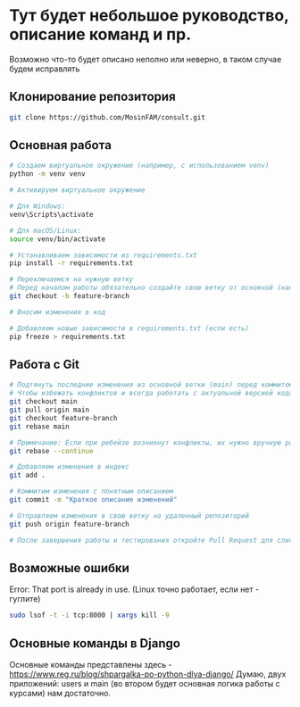 # Тут будет небольшое руководство, описание команд и пр.

Возможно что-то будет описано неполно или неверно, в таком случае будем исправлять

## Клонирование репозитория

```bash
git clone https://github.com/MosinFAM/consult.git
```

## Основная работа

```bash
# Создаем виртуальное окружение (например, с использованием venv)
python -m venv venv

# Активируем виртуальное окружение

# Для Windows:
venv\Scripts\activate

# Для macOS/Linux:
source venv/bin/activate

# Устанавливаем зависимости из requirements.txt
pip install -r requirements.txt

# Переключаемся на нужную ветку
# Перед началом работы обязательно создайте свою ветку от основной (например, feature-branch):
git checkout -b feature-branch

# Вносим изменения в код

# Добавляем новые зависимости в requirements.txt (если есть)
pip freeze > requirements.txt
```


## Работа с Git

```bash
# Подтянуть последние изменения из основной ветки (main) перед коммитом
# Чтобы избежать конфликтов и всегда работать с актуальной версией кода:
git checkout main
git pull origin main
git checkout feature-branch
git rebase main

# Примечание: Если при ребейзе возникнут конфликты, их нужно вручную разрешить, после чего продолжить ребейз командой:
git rebase --continue

# Добавляем изменения в индекс
git add .

# Коммитим изменения с понятным описанием
git commit -m "Краткое описание изменений"

# Отправляем изменения в свою ветку на удаленный репозиторий
git push origin feature-branch

# После завершения работы и тестирования откройте Pull Request для слияния изменений с основной веткой. Ожидайте ревью от коллег перед слиянием.
```


## Возможные ошибки

Error: That port is already in use. (Linux точно работает, если нет - гуглите)
```bash
sudo lsof -t -i tcp:8000 | xargs kill -9
```

## Основные команды в Django

Основные команды представлены здесь - https://www.reg.ru/blog/shpargalka-po-python-dlya-django/
Думаю, двух приложений: users и main (во втором будет основная логика работы с курсами) нам достаточно.